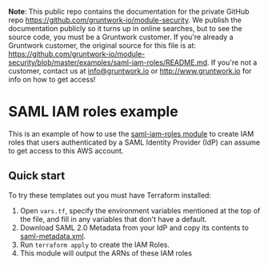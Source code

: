 **Note**: This public repo contains the documentation for the private GitHub repo <https://github.com/gruntwork-io/module-security>.
We publish the documentation publicly so it turns up in online searches, but to see the source code, you must be a Gruntwork customer.
If you're already a Gruntwork customer, the original source for this file is at: <https://github.com/gruntwork-io/module-security/blob/master/examples/saml-iam-roles/README.md>.
If you're not a customer, contact us at <info@gruntwork.io> or <http://www.gruntwork.io> for info on how to get access!

# SAML IAM roles example

This is an example of how to use the [saml-iam-roles module](/modules/saml-iam-roles) to create IAM
roles that users authenticated by a SAML Identity Provider (IdP) can assume to get access to this AWS account.

## Quick start

To try these templates out you must have Terraform installed:

1. Open `vars.tf`, specify the environment variables mentioned at the top of the file, and fill in any variables that 
   don't have a default.
1. Download SAML 2.0 Metadata from your IdP and copy its contents to [saml-metadata.xml](./saml-metadata.xml). 
1. Run `terraform apply` to create the IAM Roles. 
1. This module will output the ARNs of these IAM roles
